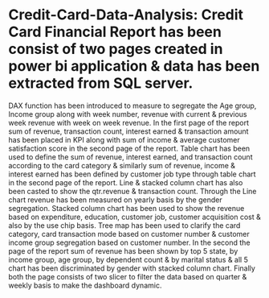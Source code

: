 # Credit-Card-Data-Analysis: Credit Card Financial Report has been consist of two pages created in power bi application & data has been extracted from SQL server. 
DAX function has been introduced to measure to segregate the Age group, Income group along with week number, revenue with current & previous week revenue with week on week revenue. 
In the first page of the report sum of revenue, transaction count, interest earned & transaction amount has been placed in KPI along with sum of income & average customer satisfaction score in the second page of the report. 
Table chart has been used to define the sum of revenue, interest earned, and transaction count according to the card category & similarly sum of revenue, income & interest earned has been defined by customer job type through table chart in the second page of the report.
Line & stacked column chart has also been casted to show the qtr.revenue & transaction count. 
Through the Line chart revenue has been measured on yearly basis by the gender segregation.
Stacked column chart has been used to show the revenue based on expenditure, education, customer job, customer acquisition cost & also by the use chip basis. 
Tree map has been used to clarify the card category, card transaction mode based on customer number & customer income group segregation based on customer number. 
In the second the page of the report sum of revenue has been shown by top 5 state, by income group, age group, by dependent count & by marital status & all 5 chart has been discriminated by gender with stacked column chart. 
Finally both the page consists of two slicer to filter the data based on quarter & weekly basis to make the dashboard dynamic.
